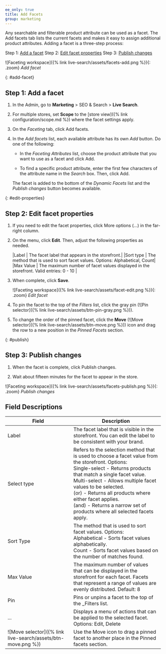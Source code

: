 ```yaml
---
ee_only: true
title: Add Facets
group: marketing
---
```


Any searchable and filterable product attribute can be used as a facet. The Add facets tab lists the current facets and makes it easy to assign additional product attributes. Adding a facet is a three-step process:

Step 1: [Add a facet](#add-facet)
Step 2: [Edit facet properties](#edit-properties)
Step 3: [Publish changes](#publish)

![Faceting workspace]({% link live-search/assets/facets-add.png %}){: .zoom}
_Add facet_

{: #add-facet}
## Step 1: Add a facet

1.	In the Admin, go to **Marketing** > SEO & Search > **Live Search**.

1. For multiple stores, set **Scope** to the [store view]({% link configuration/scope.md %}) where the facet settings apply.

1.	On the _Faceting_ tab, click <span class="btn">Add facets</span>.

1.	In the _Add facets_ list, each available attribute has its own _Add_ button. Do one of the following:

    - In the _Faceting Attributes_ list, choose the product attribute that you want to use as a facet and click <span class="btn">Add</span>.

    - To find a specific product attribute, enter the first few characters of the attribute name in the _Search_ box. Then, click <span class="btn">Add</span>.

    The facet is added to the bottom of the _Dynamic Facets_ list and the _Publish changes_ button becomes available.

{: #edit-properties}
## Step 2: Edit facet properties

1. If you need to edit the facet properties, click More options (...) in the far-right column.

1. On the menu, click **Edit**. Then, adjust the following properties as needed.

   |Label | The facet label that appears in the storefront.|
   |Sort type | The method that is used to sort facet values. Options: Alphabetical, Count|
   |Max Value | The maximum number of facet values displayed in the storefront. Valid entries: 0 - 10 |

1. When complete, click **Save**.

   ![Faceting workspace]({% link live-search/assets/facet-edit.png %}){: .zoom}
   _Edit facet_

1. To pin the facet to the top of the _Filters_ list, click the gray pin (![Pin selector]({% link live-search/assets/btn-pin-gray.png %})).

1. To change the order of the pinned facet, click the **Move** (![Move selector]({% link live-search/assets/btn-move.png %})) icon and drag the row to a new position in the _Pinned Facets_ section.

{: #publish}
## Step 3: Publish changes

1. When the facet is complete, click <span class="btn">Publish changes</span>.

1. Wait about fifteen minutes for the facet to appear in the store.

  ![Faceting workspace]({% link live-search/assets/facets-publish.png %}){: .zoom}
  _Publish changes_

## Field Descriptions

|Field |Description |
|--- |--- |
|Label |The facet label that is visible in the storefront. You can edit the label to be consistent with your brand. |
|Select type | Refers to the selection method that is used to choose a facet value from the storefront. Options:<br />Single-select - Returns products that match a single facet value. Multi-select - Allows multiple facet values to be selected.<br />(or) - Returns all products where either facet applies.<br />(and) - Returns a narrow set of products where all selected facets apply. |
|Sort Type |The method that is used to sort facet values. Options:<br />Alphabetical - Sorts facet values alphabetically.<br />Count - Sorts facet values based on the number of matches found.|
|Max Value |The maximum number of values that can be displayed in the storefront for each facet. Facets that represent a range of values are evenly distributed. Default: 8|
|Pin |Pins or unpins a facet to the top of the _Filters list.|
|...|Displays a menu of actions that can be applied to the selected facet. Options: Edit, Delete |
|![Move selector]({% link live-search/assets/btn-move.png %}) |Use the Move icon to drag a pinned facet to another place in the Pinned facets section. |